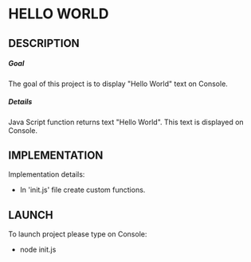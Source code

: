 HELLO WORLD
============


DESCRIPTION
-----------

##### Goal
The goal of this project is to display "Hello World" text on Console.

##### Details
Java Script function returns text "Hello World". This text is displayed on Console.


IMPLEMENTATION
-----------

Implementation details:
* In 'init.js' file create custom functions.
  

LAUNCH
------

To launch project please type on Console:
* node init.js